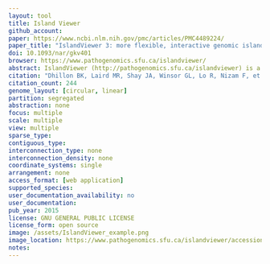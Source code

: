 ```yaml
---
layout: tool 
title: Island Viewer
github_account: 
paper: https://www.ncbi.nlm.nih.gov/pmc/articles/PMC4489224/
paper_title: "IslandViewer 3: more flexible, interactive genomic island discovery, visualization and analysis"
doi: 10.1093/nar/gkv401
browser: https://www.pathogenomics.sfu.ca/islandviewer/
abstract: IslandViewer (http://pathogenomics.sfu.ca/islandviewer) is a widely used web-based resource for the prediction and analysis of genomic islands (GIs) in bacterial and archaeal genomes. GIs are clusters of genes of probable horizontal origin, and are of high interest since they disproportionately encode genes involved in medically and environmentally important adaptations, including antimicrobial resistance and virulence. We now report a major new release of IslandViewer, since the last release in 2013. IslandViewer 3 incorporates a completely new genome visualization tool, IslandPlot, enabling for the first time interactive genome analysis and gene search capabilities using synchronized circular, horizontal and vertical genome views. In addition, more curated virulence factors and antimicrobial resistance genes have been incorporated, and homologs of these genes identified in closely related genomes using strict filters. Pathogen-associated genes have been re-calculated for all pre-computed complete genomes. For user-uploaded genomes to be analysed, IslandViewer 3 can also now handle incomplete genomes, with an improved queuing system on compute nodes to handle user demand. Overall, IslandViewer 3 represents a significant new version of this GI analysis software, with features that may make it more broadly useful for general microbial genome analysis and visualization.
citation: "Dhillon BK, Laird MR, Shay JA, Winsor GL, Lo R, Nizam F, et al. IslandViewer 3: more flexible, interactive genomic island discovery, visualization and analysis. Nucleic Acids Res. 2015;43: W104–8."
citation_count: 244
genome_layout: [circular, linear]
partition: segregated
abstraction: none
focus: multiple
scale: multiple
view: multiple
sparse_type: 
contiguous_type: 
interconnection_type: none
interconnection_density: none
coordinate_systems: single
arrangement: none
access_format: [web application]
supported_species: 
user_documentation_availability: no
user_documentation: 
pub_year: 2015
license: GNU GENERAL PUBLIC LICENSE
license_form: open source
image: /assets/IslandViewer_example.png
image_location: https://www.pathogenomics.sfu.ca/islandviewer/accession/NC_004631.1/?&load=%257B%2522m%2522%253A%257B%2522s%2522%253A4493092.18200115%252C%2522e%2522%253A4526150.469091758%252C%2522id%2522%253A%25222210%2522%252C%2522c%2522%253A500%252C%2522x%2522%253A%2522auto%2522%252C%2522y%2522%253A%2522auto%2522%252C%2522l%2522%253A600%257D%252C%2522un%2522%253A%255B%255D%252C%2522d%2522%253A%257B%2522v%2522%253Atrue%252C%2522t%2522%253A152.046875%252C%2522l%2522%253A836.234375%257D%257D?&load=%257B%2522m%2522%253A%257B%2522s%2522%253A4493298.565905276%252C%2522e%2522%253A4513493%252C%2522id%2522%253A%25222210%2522%252C%2522c%2522%253A500%252C%2522x%2522%253A%2522auto%2522%252C%2522y%2522%253A%2522auto%2522%252C%2522l%2522%253A600%257D%252C%2522un%2522%253A%255B%255D%252C%2522d%2522%253A%257B%2522v%2522%253Atrue%252C%2522t%2522%253A185.09375%252C%2522l%2522%253A840.3125%257D%257D
notes: 
---
```

